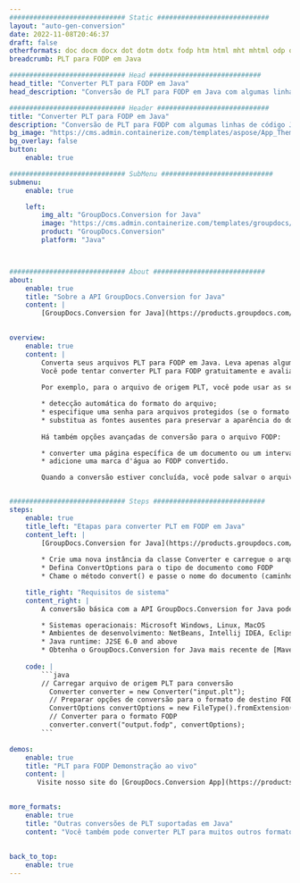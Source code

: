 ```yaml
---
############################# Static ############################
layout: "auto-gen-conversion"
date: 2022-11-08T20:46:37
draft: false
otherformats: doc docm docx dot dotm dotx fodp htm html mht mhtml odp odt otp pot potm potx pps ppsm ppsx ppt pptm pptx rtf
breadcrumb: PLT para FODP em Java

############################# Head ############################
head_title: "Converter PLT para FODP em Java"
head_description: "Conversão de PLT para FODP em Java com algumas linhas de código. Converta mais de 160 formatos de arquivo usando a API de conversão de documentos do GroupDocs para Java"

############################# Header ############################
title: "Converter PLT para FODP em Java"
description: "Conversão de PLT para FODP com algumas linhas de código Java"
bg_image: "https://cms.admin.containerize.com/templates/aspose/App_Themes/V3/images/bg/header1.png"
bg_overlay: false
button:
    enable: true

############################# SubMenu ############################
submenu:
    enable: true

    left:
        img_alt: "GroupDocs.Conversion for Java"
        image: "https://cms.admin.containerize.com/templates/groupdocs/images/product-logos/90x90-noborder/groupdocs-conversion-java.png"
        product: "GroupDocs.Conversion"
        platform: "Java"



############################# About ############################
about:
    enable: true
    title: "Sobre a API GroupDocs.Conversion for Java"
    content: |
        [GroupDocs.Conversion for Java](https://products.groupdocs.com/conversion/java/) é uma API avançada de conversão de formato de arquivo para conversão entre formatos populares de imagem e documento, como Microsoft Office, OpenDocument, PDF, HTML, e-mail, CAD. e muito mais com apenas algumas linhas de código. A API nativa detecta automaticamente os formatos dos documentos originais e oferece muitas opções para personalizar os documentos convertidos. Juntamente com a função de extrair informações de um documento, ele também suporta o armazenamento em cache dos resultados da conversão para o disco local por padrão. No entanto, qualquer tipo de armazenamento em cache pode ser suportado pela implementação das interfaces apropriadas - Amazon S3, Dropbox, Google Drive, Windows Azure, Reddis ou quaisquer outras.
    

overview:
    enable: true
    content: |
        Converta seus arquivos PLT para FODP em Java. Leva apenas algumas linhas de código Java em qualquer plataforma de sua escolha, como Windows, Linux, macOS.
        Você pode tentar converter PLT para FODP gratuitamente e avaliar a qualidade dos resultados da conversão. Junto com scripts de conversão de arquivo simples, você pode tentar opções mais sofisticadas para carregar o arquivo de origem PLT e armazenar a saída FODP. 
        
        Por exemplo, para o arquivo de origem PLT, você pode usar as seguintes opções de carregamento:

        * detecção automática do formato do arquivo;
        * especifique uma senha para arquivos protegidos (se o formato de arquivo for compatível);
        * substitua as fontes ausentes para preservar a aparência do documento.
        
        Há também opções avançadas de conversão para o arquivo FODP:

        * converter uma página específica de um documento ou um intervalo de páginas;
        * adicione uma marca d'água ao FODP convertido.

        Quando a conversão estiver concluída, você pode salvar o arquivo FODP no caminho do arquivo local ou em qualquer armazenamento de terceiros, como FTP, Amazon S3, Google Drive, Dropbox etc. Observe - para converter PLT para FODP, você não precisa instalar nenhum software adicional, como MS Office, Open Office, Adobe Acrobat Reader etc.


############################# Steps ############################
steps:
    enable: true
    title_left: "Etapas para converter PLT em FODP em Java"
    content_left: |
        [GroupDocs.Conversion for Java](https://products.groupdocs.com/conversion/java/) permite que os desenvolvedores convertam facilmente o arquivo PLT para FODP com algumas linhas de código.
        
        * Crie uma nova instância da classe Converter e carregue o arquivo PLT com o caminho completo
        * Defina ConvertOptions para o tipo de documento como FODP
        * Chame o método convert() e passe o nome do documento (caminho completo) e formato (FODP) como parâmetro

    title_right: "Requisitos de sistema"
    content_right: |
        A conversão básica com a API GroupDocs.Conversion for Java pode ser feita com apenas algumas linhas de código. Nossas APIs são suportadas em todas as principais plataformas e sistemas operacionais. Antes de executar o código abaixo, certifique-se de ter os seguintes pré-requisitos instalados em seu sistema.

        * Sistemas operacionais: Microsoft Windows, Linux, MacOS
        * Ambientes de desenvolvimento: NetBeans, Intellij IDEA, Eclipse, etc.
        * Java runtime: J2SE 6.0 and above
        * Obtenha o GroupDocs.Conversion for Java mais recente de [Maven](https://repository.groupdocs.com/webapp/#/artifacts/browse/tree/General/repo/com/groupdocs/groupdocs-conversion)
         
    code: |
        ```java    
        // Carregar arquivo de origem PLT para conversão
          Converter converter = new Converter("input.plt");
          // Preparar opções de conversão para o formato de destino FODP
          ConvertOptions convertOptions = new FileType().fromExtension("fodp").getConvertOptions();
          // Converter para o formato FODP
          converter.convert("output.fodp", convertOptions);
        ```

demos:
    enable: true
    title: "PLT para FODP Demonstração ao vivo"
    content: |
       Visite nosso site do [GroupDocs.Conversion App](https://products.groupdocs.app/conversion/family) e experimente a conversão de PLT para FODP agora. A demonstração gratuita tem os seguintes benefícios
          

more_formats:
    enable: true
    title: "Outras conversões de PLT suportadas em Java"
    content: "Você também pode converter PLT para muitos outros formatos de arquivo. Por favor, veja a lista abaixo."
       
       
back_to_top:
    enable: true
---
```

